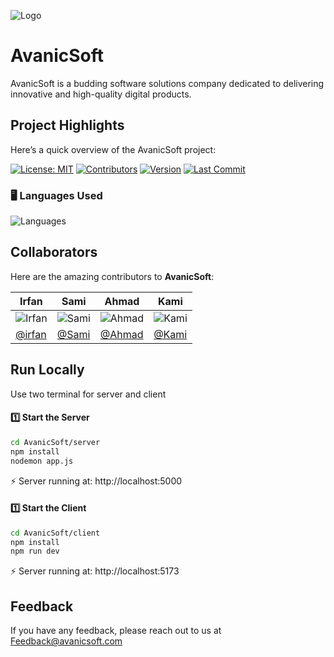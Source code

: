 
![Logo](https://private-user-images.githubusercontent.com/197821577/481595100-cdf1fd97-6ccf-4ffa-b361-ca7c4096573f.png?jwt=eyJ0eXAiOiJKV1QiLCJhbGciOiJIUzI1NiJ9.eyJpc3MiOiJnaXRodWIuY29tIiwiYXVkIjoicmF3LmdpdGh1YnVzZXJjb250ZW50LmNvbSIsImtleSI6ImtleTUiLCJleHAiOjE3NTYxMjEwMDEsIm5iZiI6MTc1NjEyMDcwMSwicGF0aCI6Ii8xOTc4MjE1NzcvNDgxNTk1MTAwLWNkZjFmZDk3LTZjY2YtNGZmYS1iMzYxLWNhN2M0MDk2NTczZi5wbmc_WC1BbXotQWxnb3JpdGhtPUFXUzQtSE1BQy1TSEEyNTYmWC1BbXotQ3JlZGVudGlhbD1BS0lBVkNPRFlMU0E1M1BRSzRaQSUyRjIwMjUwODI1JTJGdXMtZWFzdC0xJTJGczMlMkZhd3M0X3JlcXVlc3QmWC1BbXotRGF0ZT0yMDI1MDgyNVQxMTE4MjFaJlgtQW16LUV4cGlyZXM9MzAwJlgtQW16LVNpZ25hdHVyZT1mZDE5ZDY1YWVjODFlMDgwY2NlZGIzYTc2ODczMmQyNzIwOTc2YzM1ZGMyMWYxMTgyMGI5ZmJkOTk2YTljNDNhJlgtQW16LVNpZ25lZEhlYWRlcnM9aG9zdCJ9.NFYwrZw2EthYNDu-wKYZAx5h9hfSD9DBAyJvuItnoLw)

 
# AvanicSoft

AvanicSoft is a budding software solutions company dedicated to delivering innovative and high-quality digital products.

## Project Highlights

Here’s a quick overview of the AvanicSoft project:

[![License: MIT](https://img.shields.io/badge/License-MIT-green?style=for-the-badge&logo=opensourceinitiative&logoColor=white)](https://choosealicense.com/licenses/mit/)
[![Contributors](https://img.shields.io/github/contributors/irfan-shah-sherani/AvanicSoft?style=for-the-badge&logo=github&logoColor=white)](https://github.com/irfan-shah-sherani/AvanicSoft/graphs/contributors)
[![Version](https://img.shields.io/badge/version-1.0.0-blue?style=for-the-badge&logo=appveyor&logoColor=white)](#)
[![Last Commit](https://img.shields.io/github/last-commit/irfan-shah-sherani/AvanicSoft?style=for-the-badge&logo=git&logoColor=white)](https://github.com/irfan-shah-sherani/AvanicSoft/commits/main)

### 🖥️ Languages Used
![Languages](https://github-readme-stats.vercel.app/api/top-langs/?username=irfan-shah-sherani&repo=AvanicSoft&layout=compact)

## Collaborators

Here are the amazing contributors to **AvanicSoft**:

| Irfan | Sami | Ahmad | Kami |
|------|------|-------|------|
| ![Irfan](https://avatars.githubusercontent.com/u/197821577?v=4) | ![Sami](https://avatars.githubusercontent.com/u/185064329?v=4) | ![Ahmad](https://avatars.githubusercontent.com/u/112614838?v=4) | ![Kami](https://avatars.githubusercontent.com/u/170914145?v=4) |
| [@irfan](https://github.com/irfan-shah-sherani) | [@Sami](https://github.com/Sami-009) | [@Ahmad](https://github.com/ahmednasir-1) | [@Kami](https://github.com/Kami-shah733) |

## Run Locally

Use two terminal for server and client

#### 1️⃣ Start the Server

```bash
cd AvanicSoft/server
npm install
nodemon app.js
```

⚡ Server running at: http://localhost:5000

#### 1️⃣ Start the Client
```bash
cd AvanicSoft/client
npm install
npm run dev
```
⚡ Server running at: http://localhost:5173

## Feedback

If you have any feedback, please reach out to us at Feedback@avanicsoft.com
